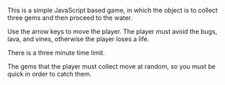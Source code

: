 This is a simple JavaScript based game, in which the object is to collect three gems and then proceed to the water.

Use the arrow keys to move the player. The player must avoid the bugs, lava, and vines, otherwise the player loses a life.

There is a three minute time limit.

The gems that the player must collect move at random, so you must be quick in order to catch them.


